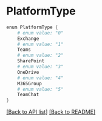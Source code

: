 # PlatformType
```powershell
enum PlatformType {
    # enum value: "0"
    Exchange
    # enum value: "1"
    Teams
    # enum value: "2"
    SharePoint
    # enum value: "3"
    OneDrive
    # enum value: "4"
    M365Group
    # enum value: "5"
    TeamChat
}
```


[[Back to API list]](FlyApi.md#documentation-for-cmdlets) [[Back to README]](../README.md)
